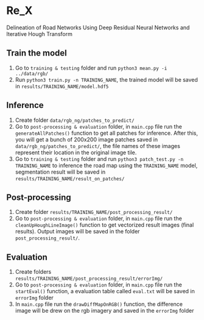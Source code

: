 # Re_X  
Delineation of Road Networks Using Deep Residual Neural Networks and Iterative Hough Transform

## Train the model
1. Go to `training & testing` folder and run `python3 mean.py -i ../data/rgb/`
2. Run `python3 train.py -n TRAINING_NAME`, the trained model will be saved in `results/TRAINING_NAME/model.hdf5`

## Inference
1. Create folder `data/rgb_ng/patches_to_predict/`
2. Go to `post-processing & evaluation` folder, in `main.cpp` file run the `generateAllPatches()` function to get all patches for inference. After this, you will get a bunch of 200x200 image patches saved in `data/rgb_ng/patches_to_predict/`, the file names of these images represent their location in the original image tile.
3. Go to `training & testing` folder and run `python3 patch_test.py -n TRAINING_NAME` to inference the road map using the `TRAINING_NAME` model, segmentation result will be saved in `results/TRAINING_NAME/result_on_patches/`

## Post-processing
1. Create folder `results/TRAINING_NAME/post_processing_result/`
2. Go to `post-processing & evaluation` folder, in `main.cpp` file run the `cleanUpHoughLineImage()` function to get vectorized result images (final results). Output images will be saved in the folder `post_processing_result/`.

## Evaluation
1. Create folders `results/TRAINING_NAME/post_processing_result/errorImg/`
2. Go to `post-processing & evaluation` folder, in `main.cpp` file run the `startEval()` function, a evaluation table called `eval.txt` will be saved in `errorImg` folder
3. In `main.cpp` file run the `drawDiffMapOnRGB()` function, the difference image will be drew on the rgb imagery and saved in the `errorImg` folder
